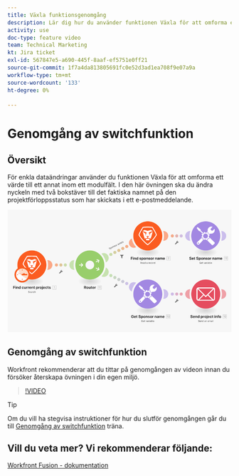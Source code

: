 ```yaml
---
title: Växla funktionsgenomgång
description: Lär dig hur du använder funktionen Växla för att omforma ett värde till ett annat inom ett modulfält i [!DNL Adobe Workfront Fusion].
activity: use
doc-type: feature video
team: Technical Marketing
kt: Jira ticket
exl-id: 567847e5-a690-445f-8aaf-ef5751e0ff21
source-git-commit: 1f7a4da813805691fc0e52d3ad1ea708f9e07a9a
workflow-type: tm+mt
source-wordcount: '133'
ht-degree: 0%

---
```


# Genomgång av switchfunktion

## Översikt

För enkla dataändringar använder du funktionen Växla för att omforma ett värde till ett annat inom ett modulfält. I den här övningen ska du ändra nyckeln med två bokstäver till det faktiska namnet på den projektförloppsstatus som har skickats i ett e-postmeddelande.

![En bild som använder växlingsfunktionen](assets/beyond-basic-modules-3.png)

## Genomgång av switchfunktion

Workfront rekommenderar att du tittar på genomgången av videon innan du försöker återskapa övningen i din egen miljö.

>[!VIDEO](https://video.tv.adobe.com/v/335289/?quality=12)

>[!TIP]
>
>Om du vill ha stegvisa instruktioner för hur du slutför genomgången går du till [Genomgång av switchfunktion](https://experienceleague.adobe.com/docs/workfront-learn/tutorials-workfront/fusion/exercises/switch-function.html?lang=en) träna.


## Vill du veta mer? Vi rekommenderar följande:

[Workfront Fusion - dokumentation](https://experienceleague.adobe.com/docs/workfront/using/adobe-workfront-fusion/workfront-fusion-2.html?lang=en)
